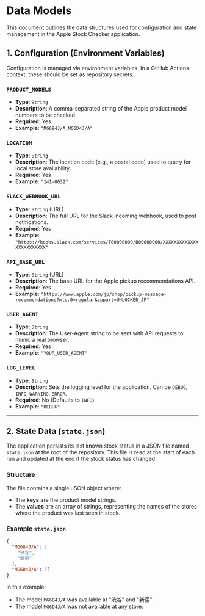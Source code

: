 # Data Models

This document outlines the data structures used for configuration and state management in the Apple Stock Checker application.

## 1. Configuration (Environment Variables)

Configuration is managed via environment variables. In a GitHub Actions context, these should be set as repository secrets.

### `PRODUCT_MODELS`

-   **Type**: `String`
-   **Description**: A comma-separated string of the Apple product model numbers to be checked.
-   **Required**: Yes
-   **Example**: `"MG684J/A,MG6D4J/A"`

### `LOCATION`

-   **Type**: `String`
-   **Description**: The location code (e.g., a postal code) used to query for local store availability.
-   **Required**: Yes
-   **Example**: `"141-0032"`

### `SLACK_WEBHOOK_URL`

-   **Type**: `String` (URL)
-   **Description**: The full URL for the Slack incoming webhook, used to post notifications.
-   **Required**: Yes
-   **Example**: `"https://hooks.slack.com/services/T00000000/B00000000/XXXXXXXXXXXXXXXXXXXXXXXX"`

### `API_BASE_URL`

-   **Type**: `String` (URL)
-   **Description**: The base URL for the Apple pickup recommendations API.
-   **Required**: Yes
-   **Example**: `"https://www.apple.com/jp/shop/pickup-message-recommendations?mts.0=regular&cppart=UNLOCKED_JP"`

### `USER_AGENT`

-   **Type**: `String`
-   **Description**: The User-Agent string to be sent with API requests to mimic a real browser.
-   **Required**: Yes
-   **Example**: `"YOUR_USER_AGENT"`

### `LOG_LEVEL`

-   **Type**: `String`
-   **Description**: Sets the logging level for the application. Can be `DEBUG`, `INFO`, `WARNING`, `ERROR`.
-   **Required**: No (Defaults to `INFO`)
-   **Example**: `"DEBUG"`

---

## 2. State Data (`state.json`)

The application persists its last known stock status in a JSON file named `state.json` at the root of the repository. This file is read at the start of each run and updated at the end if the stock status has changed.

### Structure

The file contains a single JSON object where:
-   The **keys** are the product model strings.
-   The **values** are an array of strings, representing the names of the stores where the product was last seen in stock.

### Example `state.json`

```json
{
  "MG684J/A": [
    "渋谷",
    "新宿"
  ],
  "MG6D4J/A": []
}
```

In this example:
-   The model `MG684J/A` was available at "渋谷" and "新宿".
-   The model `MG6D4J/A` was not available at any store.
